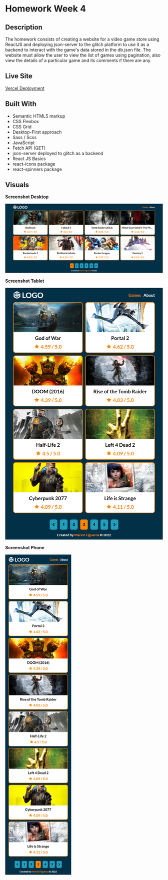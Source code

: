 # Homework Week 4

## Description

The homework consists of creating a website for a video game store using ReactJS and deploying json-server to the glitch platform to use it as a backend to interact with the game's data stored in the db.json file. The website must allow the user to view the list of games using pagination, also view the details of a particular game and its comments if there are any.

## Live Site

[Vercel Deployment](https://homework-week-4.vercel.app/)

## Built With

- Semantic HTML5 markup
- CSS Flexbox
- CSS Grid
- Desktop-First approach
- Sass / Scss
- JavaScript
- Fetch API (GET)
- json-server deployed to glitch as a backend
- React JS Basics
- react-icons package
- react-spinners package

## Visuals

**Screenshot Desktop**

![](./screenshots/screenshot-desktop.png)

**Screenshot Tablet**

![](./screenshots/screenshot-tablet.png)

**Screenshot Phone**

![](./screenshots/screenshot-phone.png)
